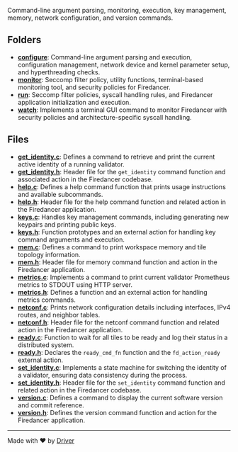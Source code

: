 <!--------------------------------------------------------------------------------->
<!-- IMPORTANT: This file is auto-generated by Driver (https://driver.ai). -------->
<!-- Manual edits may be overwritten on future commits. --------------------------->
<!--------------------------------------------------------------------------------->

Command-line argument parsing, monitoring, execution, key management, memory, network configuration, and version commands.

## Folders
- **[configure](configure/README.md)**: Command-line argument parsing and execution, configuration management, network device and kernel parameter setup, and hyperthreading checks.
- **[monitor](monitor/README.md)**: Seccomp filter policy, utility functions, terminal-based monitoring tool, and security policies for Firedancer.
- **[run](run/README.md)**: Seccomp filter policies, syscall handling rules, and Firedancer application initialization and execution.
- **[watch](watch/README.md)**: Implements a terminal GUI command to monitor Firedancer with security policies and architecture-specific syscall handling.

## Files
- **[get_identity.c](get_identity.c.md)**: Defines a command to retrieve and print the current active identity of a running validator.
- **[get_identity.h](get_identity.h.md)**: Header file for the `get_identity` command function and associated action in the Firedancer codebase.
- **[help.c](help.c.md)**: Defines a help command function that prints usage instructions and available subcommands.
- **[help.h](help.h.md)**: Header file for the help command function and related action in the Firedancer application.
- **[keys.c](keys.c.md)**: Handles key management commands, including generating new keypairs and printing public keys.
- **[keys.h](keys.h.md)**: Function prototypes and an external action for handling key command arguments and execution.
- **[mem.c](mem.c.md)**: Defines a command to print workspace memory and tile topology information.
- **[mem.h](mem.h.md)**: Header file for memory command function and action in the Firedancer application.
- **[metrics.c](metrics.c.md)**: Implements a command to print current validator Prometheus metrics to STDOUT using HTTP server.
- **[metrics.h](metrics.h.md)**: Defines a function and an external action for handling metrics commands.
- **[netconf.c](netconf.c.md)**: Prints network configuration details including interfaces, IPv4 routes, and neighbor tables.
- **[netconf.h](netconf.h.md)**: Header file for the netconf command function and related action in the Firedancer application.
- **[ready.c](ready.c.md)**: Function to wait for all tiles to be ready and log their status in a distributed system.
- **[ready.h](ready.h.md)**: Declares the `ready_cmd_fn` function and the `fd_action_ready` external action.
- **[set_identity.c](set_identity.c.md)**: Implements a state machine for switching the identity of a validator, ensuring data consistency during the process.
- **[set_identity.h](set_identity.h.md)**: Header file for the `set_identity` command function and related action in the Firedancer codebase.
- **[version.c](version.c.md)**: Defines a command to display the current software version and commit reference.
- **[version.h](version.h.md)**: Defines the version command function and action for the Firedancer application.

---
Made with ❤️ by [Driver](https://www.driver.ai/)